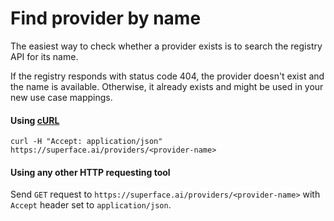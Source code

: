 # Find provider by name

The easiest way to check whether a provider exists is to search the registry API for its name.

If the registry responds with status code 404, the provider doesn't exist and the name is available. Otherwise, it already exists and might be used in your new use case mappings.

#### Using [cURL](https://curl.se)

```shell
curl -H "Accept: application/json" https://superface.ai/providers/<provider-name>
```

#### Using any other HTTP requesting tool

Send `GET` request to `https://superface.ai/providers/<provider-name>` with `Accept` header set to `application/json`.
